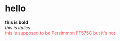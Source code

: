 # hello
<b>this is bold</b>
</br>
<i>this is italics</i>
</br>
<span style="color: #FF575C">this is supposed to be Persimmon FF575C but it's not</span>
